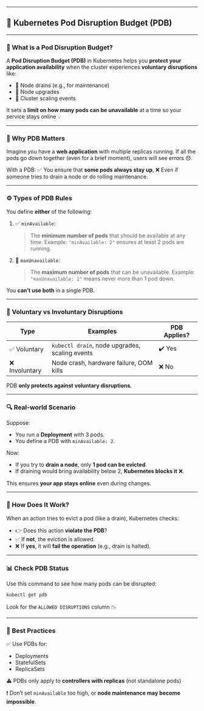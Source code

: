 
---

## 🚦 Kubernetes Pod Disruption Budget (PDB)

---

### 📘 What is a Pod Disruption Budget?

A **Pod Disruption Budget (PDB)** in Kubernetes helps you **protect your application availability** when the cluster experiences **voluntary disruptions** like:

* 🧹 Node drains (e.g., for maintenance)
* 🔄 Node upgrades
* 📏 Cluster scaling events

It sets a **limit on how many pods can be unavailable** at a time so your service stays online 💡

---

### 🧠 Why PDB Matters

Imagine you have a **web application** with multiple replicas running. If all the pods go down together (even for a brief moment), users will see errors 😞.

With a PDB:
✅ You ensure that **some pods always stay up**,
❌ Even if someone tries to drain a node or do rolling maintenance.

---

### ⚙️ Types of PDB Rules

You define **either** of the following:

1. ✅ `minAvailable`:

   > The **minimum number of pods** that should be available at any time.
   > Example: `"minAvailable: 2"` ensures at least 2 pods are running.

2. 🚫 `maxUnavailable`:

   > The **maximum number of pods** that can be unavailable.
   > Example: `"maxUnavailable: 1"` means never more than 1 pod down.

You **can’t use both** in a single PDB.

---

### 🔁 Voluntary vs Involuntary Disruptions

| Type          | Examples                                       | PDB Applies? |
| ------------- | ---------------------------------------------- | ------------ |
| ✅ Voluntary   | `kubectl drain`, node upgrades, scaling events | ✔️ Yes       |
| ❌ Involuntary | Node crash, hardware failure, OOM kills        | ❌ No         |

PDB **only protects against voluntary disruptions**.

---

### 🔍 Real-world Scenario

Suppose:

* You run a **Deployment** with 3 pods.
* You define a PDB with `minAvailable: 2`.

Now:

* If you try to **drain a node**, only **1 pod can be evicted**.
* If draining would bring availability below 2, **Kubernetes blocks it** ❌.

This ensures **your app stays online** even during changes.

---

### 🔧 How Does It Work?

When an action tries to evict a pod (like a drain), Kubernetes checks:

* 👉 Does this action **violate the PDB**?
* ✅ If **not**, the eviction is allowed.
* ❌ If **yes**, it will **fail the operation** (e.g., drain is halted).

---

### 📊 Check PDB Status

Use this command to see how many pods can be disrupted:

```bash
kubectl get pdb
```

Look for the `ALLOWED DISRUPTIONS` column 📉

---

### 🚀 Best Practices

✅ Use PDBs for:

* Deployments
* StatefulSets
* ReplicaSets

⚠️ PDBs only apply to **controllers with replicas** (not standalone pods)

❗ Don’t set `minAvailable` too high, or **node maintenance may become impossible**.

